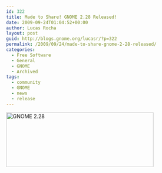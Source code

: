 ```yaml
---
id: 322
title: Made to Share! GNOME 2.28 Released!
date: 2009-09-24T01:04:52+00:00
author: Lucas Rocha
layout: post
guid: http://blogs.gnome.org/lucasr/?p=322
permalink: /2009/09/24/made-to-share-gnome-2-28-released/
categories:
  - Free Software
  - General
  - GNOME
  - Archived
tags:
  - community
  - GNOME
  - news
  - release
---
```

[<img class="size-full wp-image-323 alignnone" title="GNOME 2.28" src="http://www.lucasr.org/wp-content/uploads/2009/09/two-twenty-eight.png" alt="GNOME 2.28" width="400" height="149" />](http://library.gnome.org/misc/release-notes/2.28/)
